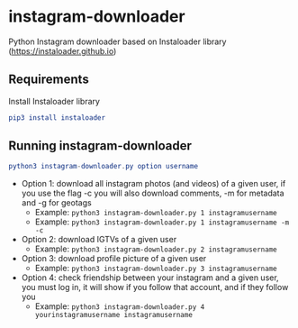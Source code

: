 # instagram-downloader
Python Instagram downloader based on Instaloader library (https://instaloader.github.io)

## Requirements
Install Instaloader library
```elm
pip3 install instaloader
```

## Running instagram-downloader
```elm
python3 instagram-downloader.py option username
```
* Option 1: download all instagram photos (and videos) of a given user, if you use the flag -c you will also download comments, -m for metadata and -g for geotags
    * Example: ```python3 instagram-downloader.py 1 instagramusername```
    * Example: ```python3 instagram-downloader.py 1 instagramusername -m -c```
* Option 2: download IGTVs of a given user
    * Example: ```python3 instagram-downloader.py 2 instagramusername```
* Option 3: download profile picture of a given user
    * Example: ```python3 instagram-downloader.py 3 instagramusername```
* Option 4: check friendship between your instagram and a given user, you must log in, it will show if you follow that account, and if they follow you 
    * Example: ```python3 instagram-downloader.py 4 yourinstagramusername instagramusername```